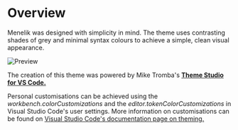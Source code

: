 # Overview
Menelik was designed with simplicity in mind. The theme uses contrasting shades of grey and minimal syntax colours to achieve a simple, clean visual appearance.



![Preview](https://user-images.githubusercontent.com/102671271/178086630-e4c12351-696c-4023-b7de-44e09b63d3c2.png?raw=true)



The creation of this theme was powered by Mike Tromba's [**Theme Studio for VS Code.**](https://themes.vscode.one/)

Personal customisations can be achieved using the _workbench.colorCustomizations_ and the _editor.tokenColorCustomizations_ in Visual Studio Code's user settings. More information on customisations can be found on [Visual Studio Code's documentation page on theming.](https://code.visualstudio.com/docs/getstarted/themes)
